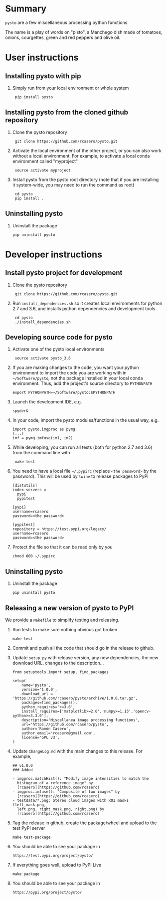 # Summary

`pysto` are a few miscellaneous processing python functions.

The name is a play of words on "pisto", a Manchego dish made of tomatoes, onions, courgettes, green and red peppers and olive oil.

# User instructions

## Installing pysto with pip

1. Simply run from your local environment or whole system

        pip install pysto

## Installing pysto from the cloned github repository

1. Clone the pysto repository

        git clone https://github.com/rcasero/pysto.git

1. Activate the local environment of the other project, or you can
also work without a local environment. For example, to activate a
local conda environment called "myproject"

        source activate myproject

1. Install pysto from the pysto root directory (note that if you are
installing it system-wide, you may need to run the command as root)

        cd pysto
        pip install .

## Uninstalling pysto

1. Uninstall the package

       pip uninstall pysto

# Developer instructions

## Install pysto project for development

1. Clone the pysto repository

        git clone https://github.com/rcasero/pysto.git

1. Run `install_dependencies.sh` so it creates local environments for
python 2.7 and 3.6, and installs python dependencies and development
tools

        cd pysto
        ./install_dependencies.sh

## Developing source code for pysto

1. Activate one of the pysto local environments

        source activate pysto_3.6

1. If you are making changes to the code, you want your python
environment to import the code you are working with in
`~/Software/pysto`, not the package installed in your local conda
environment. Thus, add the project's source directory to `PYTHONPATH`

       export PYTHONPATH=~/Software/pysto:$PYTHONPATH

1. Launch the development IDE, e.g.

       spyder&

1. In your code, import the pysto modules/functions in the usual way, e.g.

       import pysto.imgproc as pymg        
       [...]
       imf = pymg.imfuse(im1, im2)
        
1. While developing, you can run all tests (both for python 2.7 and
3.6) from the command line with

        make test

1. You need to have a local file `~/.pypirc` (replace `<the password>`
by the password). This will be used by `twine` to release packages to PyPI

       [distutils]
       index-servers =
         pypi
         pypitest
       
       [pypi]
       username=rcasero
       password=<the password>
       
       [pypitest]
       repository = https://test.pypi.org/legacy/
       username=rcasero
       password=<the password>

1. Protect the file so that it can be read only by you

       chmod 600 ~/.pypirc

## Uninstalling pysto

1. Uninstall the package

       pip uninstall pysto

## Releasing a new version of pysto to PyPI

We provide a `Makefile` to simplify testing and releasing.

1. Run tests to make sure nothing obvious got broken

       make test

1. Commit and push all the code that should go in the release to
github.

1. Update `setup.py` with release version, any new dependencies, the
new download URL, changes to the description...

       from setuptools import setup, find_packages
       
       setup(
           name='pysto',
           version='1.0.0',
           download_url = 'https://github.com/rcasero/pysto/archive/1.0.0.tar.gz',
           packages=find_packages(),
           python_requires='>=3.6',
           install_requires=['matplotlib>=2.0','numpy>=1.13','opencv-python>=3.3.0'],
           description='Miscellanea image processing functions',
           url='https://github.com/rcasero/pysto',
           author='Ramón Casero',
           author_email='rcasero@gmail.com',
           license='GPL v3',
       )

1. Update `ChangeLog.md` with the main changes to this release. For example,

       ## v1.0.0
       ### Added
       
       - imgproc.matchHist(): "Modify image intensities to match the
         histogram of a reference image" by
         [rcasero](https://github.com/rcasero)
       - imgproc.imfuse(): "Composite of two images" by
         [rcasero](https://github.com/rcasero)
       - testdata/*.png: Stereo cloud images with ROI masks (left_mask.png,
         left.png, right_mask.png, right.png) by
         [rcasero](https://github.com/rcasero)

1. Tag the release in github, create the package/wheel and upload to the test PyPI server

       make test-package

1. You should be able to see your package in

       https://test.pypi.org/project/pysto/

1. If everything goes well, upload to PyPI Live

       make package

1. You should be able to see your package in

       https://pypi.org/project/pysto/
